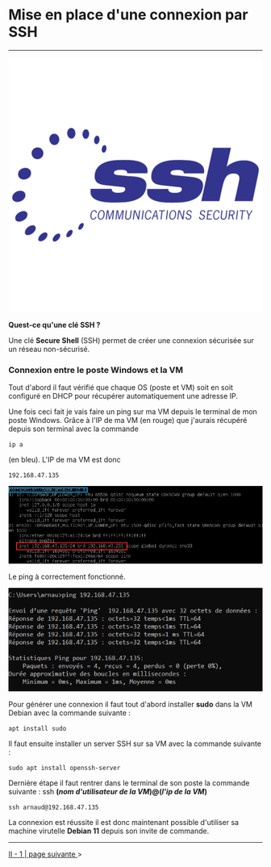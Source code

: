 # Mise en place d'une connexion par SSH
---

![](Img/ssh-logo-png-transparent.png)

**Quest-ce qu'une clé SSH ?**

Une clé **Secure Shell** (SSH) permet de créer une connexion sécurisée sur un réseau non-sécurisé.

### Connexion entre le poste Windows et la VM

Tout d'abord il faut vérifié que chaque OS (poste et VM) soit en soit configuré en DHCP pour récupérer automatiquement une adresse IP.

Une fois ceci fait je vais faire un ping sur ma VM depuis le terminal de mon poste Windows. Grâce à l'IP de ma VM (en rouge) que j'aurais récupéré depuis son terminal avec la commande 

```
ip a
```

(en bleu). L'IP de ma VM est donc 

```
192.168.47.135
```

![](Img/ipa.png)

Le ping à correctement fonctionné.

![](Img/ping.PNG)

Pour générer une connexion il faut tout d'abord installer **sudo** dans la VM Debian avec la commande suivante : 

```
apt install sudo
```

Il faut ensuite installer un server SSH sur sa VM avec la commande suivante : 

```
sudo apt install openssh-server
```

Dernière étape il faut rentrer dans le terminal de son poste la commande suivante : ssh __(*nom d'utilisateur de la VM*)@(*l'ip de la VM*)__ 

```
ssh arnaud@192.168.47.135
```

La connexion est réussite il est donc maintenant possible d'utiliser sa machine virutelle **Debian 11** depuis son invite de commande.

---

[II - 1 | page suivante ](https://github.com/Anescoo/Linux-B2-TP1/blob/main/ETAPE3.md) >


